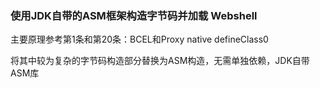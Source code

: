 ### 使用JDK自带的ASM框架构造字节码并加载 Webshell

主要原理参考第1条和第20条：BCEL和Proxy native defineClass0

将其中较为复杂的字节码构造部分替换为ASM构造，无需单独依赖，JDK自带ASM库
